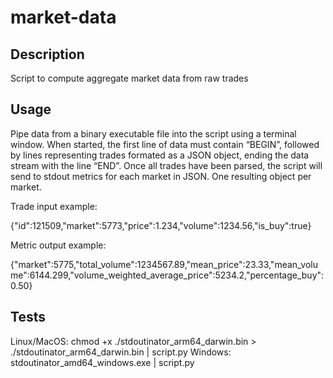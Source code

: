 # market-data

## Description

Script to compute aggregate market data from raw trades

## Usage

Pipe data from a binary executable file into the script using a terminal window. When started, the first line of data must contain “BEGIN”, followed by lines representing trades formated as a JSON object, ending the data stream with the line “END”. Once all trades have been parsed, the script will send to stdout metrics for each market in JSON. One resulting object per market.

Trade input example: 

{"id":121509,"market":5773,"price":1.234,"volume":1234.56,"is_buy":true}

Metric output example: 

{"market":5775,"total_volume":1234567.89,"mean_price":23.33,"mean_volume":6144.299,"volume_weighted_average_price":5234.2,"percentage_buy":0.50}

## Tests

Linux/MacOS: chmod +x ./stdoutinator_arm64_darwin.bin > ./stdoutinator_arm64_darwin.bin | script.py
Windows: stdoutinator_amd64_windows.exe | script.py
